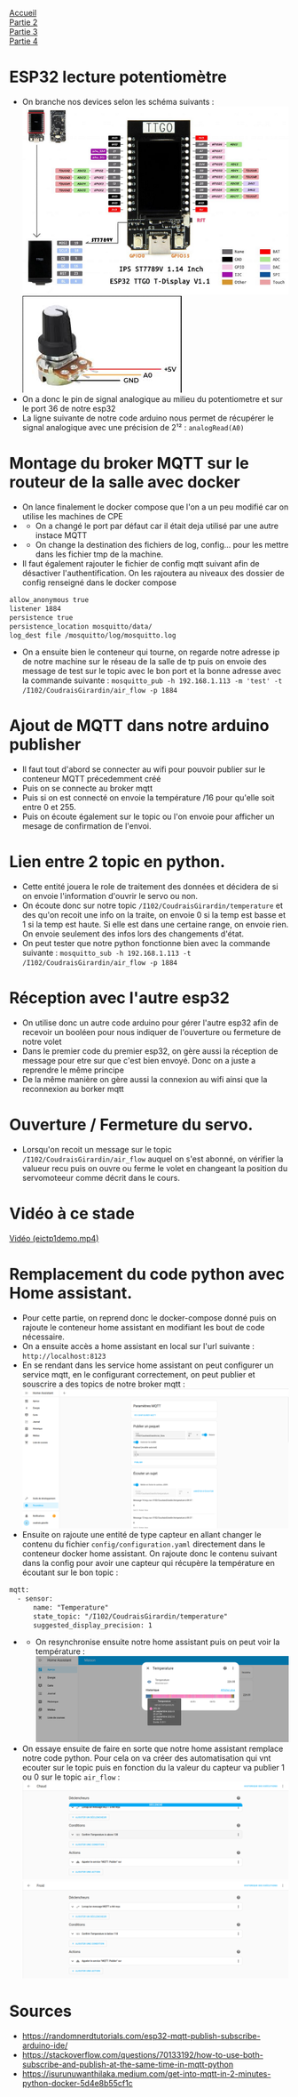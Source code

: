 [Accueil](https://gitlab.com/cpelyon/rob/5irc-2023-2024/eic/sujet_1_tps_eic/S1_G3_Coudrais_Girardin/-/tree/main) </br>
[Partie 2](../Part2) </br>
[Partie 3](../Part3)</br>
[Partie 4](../Part4)

# ESP32 lecture potentiomètre 
- On branche nos devices selon les schéma suivants : 
 ![](../images_videos/esp32_pin.png) 
 ![](../images_videos/potentiometer_pin.png) 
- On a donc le pin de signal analogique au milieu du potentiometre et sur le port 36 de notre esp32
- La ligne suivante de notre code arduino nous permet de récupérer le signal analogique avec une précision de 2¹² : `analogRead(A0)` 

# Montage du broker MQTT sur le routeur de la salle avec docker
- On lance finalement le docker compose que l'on a un peu modifié car on utilise les machines de CPE 
- - On a changé le port par défaut car il était deja utilisé par une autre instace MQTT 
- - On change la destination des fichiers de log, config... pour les mettre dans les fichier tmp de la machine.
- Il faut également rajouter le fichier de config mqtt suivant afin de désactiver l'authentification. On les rajoutera au niveaux des dossier de config renseigné dans le docker compose 
```
allow_anonymous true
listener 1884
persistence true
persistence_location mosquitto/data/
log_dest file /mosquitto/log/mosquitto.log
```
- On a ensuite bien le conteneur qui tourne, on regarde notre adresse ip de notre machine sur le réseau de la salle de tp puis on envoie des message de test sur le topic avec le bon port et la bonne adresse avec la commande suivante : `mosquitto_pub -h 192.168.1.113 -m 'test' -t /I102/CoudraisGirardin/air_flow -p 1884`

# Ajout de MQTT dans notre arduino publisher
- Il faut tout d'abord se connecter au wifi pour pouvoir publier sur le conteneur MQTT précedemment créé
- Puis on se connecte au broker mqtt
- Puis si on est connecté on envoie la température /16 pour qu'elle soit entre 0 et 255.
- Puis on écoute également sur le topic ou l'on envoie pour afficher un mesage de confirmation de l'envoi.

# Lien entre 2 topic en python. 
- Cette entité jouera le role de traitement des données et décidera de si on envoie l'information d'ouvrir le servo ou non. 
- On écoute donc sur notre topic `/I102/CoudraisGirardin/temperature` et des qu'on recoit une info on la traite, on envoie 0 si la temp est basse et 1 si la temp est haute. Si elle est dans une certaine range, on envoie rien. On envoie seulement des infos lors des changements d'état. 
- On peut tester que notre python fonctionne bien avec la commande suivante : `mosquitto_sub -h 192.168.1.113 -t /I102/CoudraisGirardin/air_flow -p 1884`

# Réception avec l'autre esp32 
- On utilise donc un autre code arduino pour gérer l'autre esp32 afin de recevoir un booléen pour nous indiquer de l'ouverture ou fermeture de notre volet
- Dans le premier code du premier esp32, on gère aussi la réception de message pour etre sur que c'est bien envoyé. Donc on a juste a reprendre le même principe
- De la même manière on gère aussi la connexion au wifi ainsi que la reconnexion au borker mqtt

# Ouverture / Fermeture du servo.
- Lorsqu'on recoit un message sur le topic `/I102/CoudraisGirardin/air_flow` auquel on s'est abonné, on vérifier la valueur recu puis on ouvre ou ferme le volet en changeant la position du servomoteeur comme décrit dans le cours.

# Vidéo à ce stade 
[Vidéo (eictp1demo.mp4)](../images_videos/eictp1demo.mp4)


# Remplacement du code python avec Home assistant.
- Pour cette partie, on reprend donc le docker-compose donné puis on rajoute le conteneur home assistant en modifiant les bout de code nécessaire. 
- On a ensuite accès a home assistant en local sur l'url suivante : `http://localhost:8123`
- En se rendant dans les service home assistant on peut configurer un service mqtt, en le configurant correctement, on peut publier et souscrire a des topics de notre broker mqtt : 
![](../images_videos/home_assistant_subscribe_receive_topic.png)
- Ensuite on rajoute une entité de type capteur en allant changer le contenu du fichier `config/configuration.yaml` directement dans le conteneur docker home assistant. On rajoute donc le contenu suivant dans la config pour avoir une capteur qui récupère la température en écoutant sur le bon topic : 
```
mqtt:
  - sensor:
      name: "Temperature"
      state_topic: "/I102/CoudraisGirardin/temperature"
      suggested_display_precision: 1
```
- - On resynchronise ensuite notre home assistant puis on peut voir la température : 
![](../images_videos/sensor_homeassistant_temp.png)
- On essaye ensuite de faire en sorte que notre home assistant remplace notre code python. Pour cela on va créer des automatisation qui vnt ecouter sur le topic puis en fonction du la valeur du capteur va publier 1 ou 0 sur le topic `air_flow` : 
 ![](../images_videos/automatisation_chaud.png)
![](../images_videos/automatisation_froid.png)

# Sources 
- https://randomnerdtutorials.com/esp32-mqtt-publish-subscribe-arduino-ide/
- https://stackoverflow.com/questions/70133192/how-to-use-both-subscribe-and-publish-at-the-same-time-in-mqtt-python
- https://isurunuwanthilaka.medium.com/get-into-mqtt-in-2-minutes-python-docker-5d4e8b55cf1c